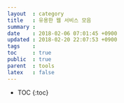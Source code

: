 ```yaml
---
layout  : category
title   : 유용한 웹 서비스 모음
summary : 
date    : 2018-02-06 07:01:45 +0900
updated : 2018-02-20 22:07:53 +0900
tags    : 
toc     : true
public  : true
parent  : tools
latex   : false
---
```

* TOC
{:toc}

